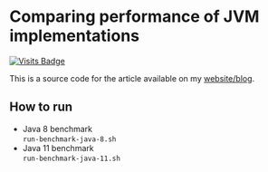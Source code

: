 # Comparing performance of JVM implementations

[![Visits Badge](https://badges.pufler.dev/visits/fineconstant/jvm-performance-comparison?style=for-the-badge)](https://badges.pufler.dev)

This is a source code for the article available on my [website/blog](https://www.fineconstant.com/posts/comparing-jvm-performance/).


## How to run

- Java 8 benchmark  
  `run-benchmark-java-8.sh`
- Java 11 benchmark  
  `run-benchmark-java-11.sh`
